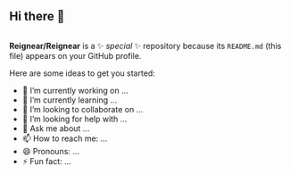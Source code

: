 ## Hi there 👋
<div align="center">
  <img src[="https://giffiles.alphacoders.com/483/48368.gif](https://s0.2mdn.net/simgad/11230703513468600142)" style="width: 100%" />
</div>

**Reignear/Reignear** is a ✨ _special_ ✨ repository because its `README.md` (this file) appears on your GitHub profile.

Here are some ideas to get you started:

- 🔭 I’m currently working on ...
- 🌱 I’m currently learning ...
- 👯 I’m looking to collaborate on ...
- 🤔 I’m looking for help with ...
- 💬 Ask me about ...
- 📫 How to reach me: ...
- 😄 Pronouns: ...
- ⚡ Fun fact: ...

